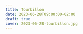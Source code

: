 ```yaml
---
title: Tourbillon
date: 2023-06-28T09:00:00+02:00
draft: true
cover: 2023-06-28-tourbillon.jpg
---
```


